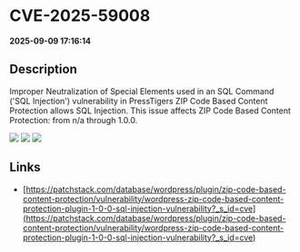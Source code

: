 # CVE-2025-59008

**2025-09-09 17:16:14**

## Description
Improper Neutralization of Special Elements used in an SQL Command ('SQL Injection') vulnerability in PressTigers ZIP Code Based Content Protection allows SQL Injection. This issue affects ZIP Code Based Content Protection: from n/a through 1.0.0.

![](https://img.shields.io/static/v1?label=Score&message=7.6&color=red)
![](https://img.shields.io/static/v1?label=Severity&message=HIGH&color=red)
![](https://img.shields.io/static/v1?label=CWE&message=SQL&color=green)

## Links
- [https://patchstack.com/database/wordpress/plugin/zip-code-based-content-protection/vulnerability/wordpress-zip-code-based-content-protection-plugin-1-0-0-sql-injection-vulnerability?_s_id=cve](https://patchstack.com/database/wordpress/plugin/zip-code-based-content-protection/vulnerability/wordpress-zip-code-based-content-protection-plugin-1-0-0-sql-injection-vulnerability?_s_id=cve)
